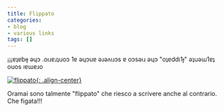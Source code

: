 ```yaml
---
title: Flippato
categories:
- blog
- various links
tags: []
---
```

¡¡¡ɐʇɐbıɟ ǝɥɔ .oıɹɐɹʇuoɔ 1ɐ ǝɥɔuɐ ǝɹǝʌıɹɔs ɐ oɔsǝıɹ ǝɥɔ "oʇɐddı1ɟ" ǝʇuǝɯ1ɐʇ
ouos ıɐɯɐɹo  

[![flippato]({{site.url}}/images/flippato.jpg){: .align-center}](http://www.revfad.com/flip.html "flip the text" )

Oramai sono talmente "flippato" che riesco a scrivere anche al contrario. Che
figata!!!

